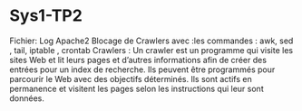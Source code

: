 # Sys1-TP2
Fichier: Log Apache2
                Blocage de Crawlers avec :les commandes : awk, sed , tail, iptable , crontab
Crawlers :
Un crawler est un programme qui visite les sites Web et lit leurs pages et d’autres informations afin de créer des entrées pour un index de recherche.
Ils peuvent être programmés pour parcourir le Web avec des objectifs déterminés. Ils sont actifs en permanence et visitent les pages selon les instructions qui leur sont données. 
